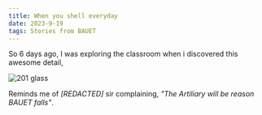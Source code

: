 ```yaml
---
title: When you shell everyday
date: 2023-9-19
tags: Stories from BAUET
---
```



So 6 days ago, I was exploring the classroom when i discovered this awesome detail,

![201 glass](./201.avif)


Reminds me of *\[REDACTED\]* sir  complaining, *"The Artiliary will be reason BAUET falls"*.